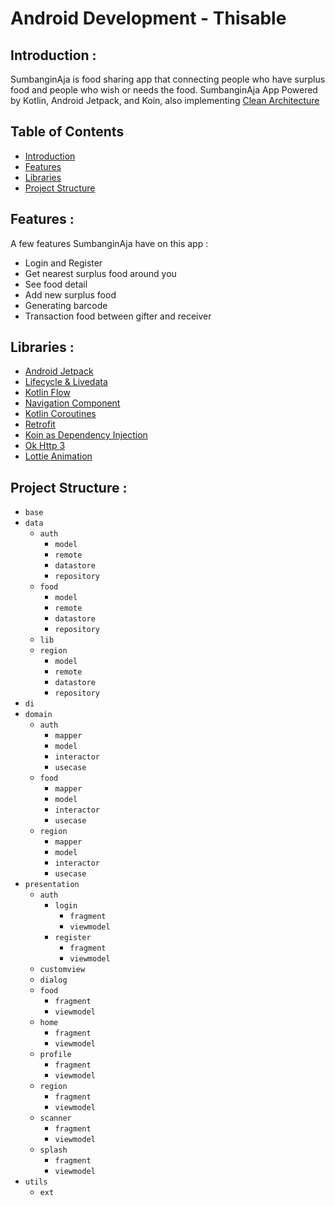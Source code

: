 # Android Development - Thisable

## <a name="introduction"></a> Introduction :
SumbanginAja is food sharing app that connecting people who have surplus food and people who wish or needs the food. SumbanginAja App Powered by Kotlin, Android Jetpack, and Koin, also implementing [Clean Architecture](https://blog.cleancoder.com/uncle-bob/2012/08/13/the-clean-architecture.html)

## Table of Contents

- [Introduction](#introduction)
- [Features](#features)
- [Libraries](#libraries)
- [Project Structure](#project-structures)

## <a name="features"></a> Features :
A few features SumbanginAja have on this app :

* Login and Register
* Get nearest surplus food around you
* See food detail
* Add new surplus food
* Generating barcode
* Transaction food between gifter and receiver


## <a name="libraries"></a> Libraries :
  - [Android Jetpack](https://developer.android.com/jetpack)
  - [Lifecycle & Livedata](https://developer.android.com/jetpack/androidx/releases/lifecycle)
  - [Kotlin Flow](https://developer.android.com/kotlin/flow)
  - [Navigation Component](https://developer.android.com/jetpack/androidx/releases/navigation)
  - [Kotlin Coroutines](https://developer.android.com/kotlin/coroutines)    
  - [Retrofit](https://square.github.io/retrofit/)
  - [Koin as Dependency Injection](https://insert-koin.io/)   
  - [Ok Http 3](https://square.github.io/okhttp/) 
  - [Lottie Animation](https://github.com/airbnb/lottie-android)

## <a name="project-structures"></a> Project Structure :
* `base`
* `data`
  - `auth`
    - `model`
    - `remote`
    - `datastore`
    - `repository`
  - `food`
    - `model`
    - `remote`
    - `datastore`
    - `repository`
  - `lib`
  - `region`
    - `model`
    - `remote`
    - `datastore`
    - `repository`
* `di`
* `domain`
  - `auth`
    - `mapper`
    - `model`
    - `interactor`
    - `usecase`
  - `food`
    - `mapper`
    - `model`
    - `interactor`
    - `usecase`
  - `region`
    - `mapper`
    - `model`
    - `interactor`
    - `usecase`
* `presentation`
  - `auth`
    - `login`
      - `fragment`
      - `viewmodel`
    - `register`
      - `fragment`
      - `viewmodel`
  - `customview`
  - `dialog`
  - `food`
      - `fragment`
      - `viewmodel`
  - `home`
      - `fragment`
      - `viewmodel`
  - `profile`
      - `fragment`
      - `viewmodel`
  - `region`
      - `fragment`
      - `viewmodel`
  - `scanner`
      - `fragment`
      - `viewmodel`
  - `splash`
      - `fragment`
      - `viewmodel`
* `utils`
  - `ext`

